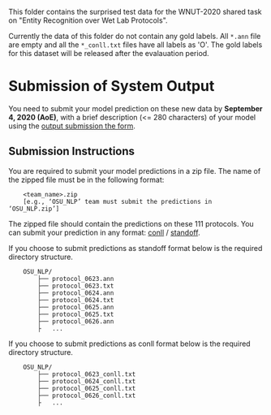 This folder contains the surprised test data for the WNUT-2020 shared task on "Entity Recognition over Wet Lab Protocols". 

Currently the data of this folder do not contain any gold labels. All `*.ann` file are empty and all the `*_conll.txt` files have all labels as 'O'. The gold labels for this dataset will be released after the evalauation period.



# Submission of System Output
 
You need to submit your model prediction on these new data by  **September 4, 2020 (AoE)**, with a brief description (<= 280 characters) of your model  using the [output submission the form](https://forms.gle/xMjAVnN4YgNS7LpSA). 
 
 
## Submission Instructions

You are required to submit your model predictions in a zip file. The name of the zipped file must be in the following format:

```
	<team_name>.zip  
	[e.g., ‘OSU_NLP’ team must submit the predictions in ‘OSU_NLP.zip’]
```

The zipped file should contain the predictions on these 111 protocols. You can submit your prediction in any format: [conll](../../data#the-conll-format) / [standoff](../../data#the-standoff-format).


If you choose to submit predictions as standoff format below is the required directory structure. 

```
	OSU_NLP/
		├── protocol_0623.ann
		├── protocol_0623.txt
		├── protocol_0624.ann
		├── protocol_0624.txt
		├── protocol_0625.ann
		├── protocol_0625.txt
		├── protocol_0626.ann
		├   ...
```

If you choose to submit predictions as conll format below is the required directory structure. 

```
	OSU_NLP/
		├── protocol_0623_conll.txt
		├── protocol_0624_conll.txt
		├── protocol_0625_conll.txt
		├── protocol_0626_conll.txt
		├   ...
 
 
```